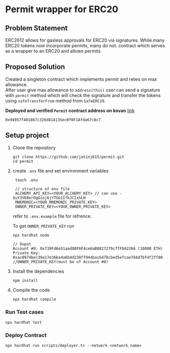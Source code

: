 # Permit wrapper for ERC20

## Problem Statement
ERC2612 allows for gasless approvals for ERC20 via signatures. 
While many ERC20 tokens now incorporate permits, many do not. 
contract which serves as a wrapper to an ERC20 and allows permits.

## Proposed Solution
Created a singleton contract which implements permit and relies on max allowance.<br>
After user give max allowance to <code>address(this)</code> user can send a signature with <code>permit</code> method which will check the signature and transfer the tokens using <code>safeTransferFrom</code> method from <code>SafeERC20</code>.

<b>Deployed and verified <code>Permit</code> contract address on kovan</b> <a href="https://kovan.etherscan.io/address/0x94957f401867c326d814135ec0f0F1Afda67c8c7#code">link</a>
```shell
0x94957f401867c326d814135ec0f0F1Afda67c8c7
```
## Setup project
1. Clone the repository
   ```shell
   git clone https://github.com/jatinj615/permit.git
   cd permit
   ```
2. create <code>.env</code> file and set environment variables 
   ```shell
    touch .env

    // structure of env file
    ALCHEMY_API_KEY=<YOUR_ALCHEMY_KEY> // can use - GuY3V68erOgOioj6jYTGb1IfkJCIxhLH
    MNEMONIC=<YOUR_MNEMONIC_PRIVATE_KEY>
    OWNER_PRIVATE_KEY=<YOUR_OWNER_PRIVATE_KEY>
   ```

   refer to <code>.env.example</code> file for refrence.</br>

   To get <code>OWNER_PRIVATE_KEY</code> run 
   ```shell
   npx hardhat node

   // Ouput
   Account #0: 0xf39Fd6e51aad88F6F4ce6aB8827279cffFb92266 (10000 ETH)
   Private Key: 0xac0974bec39a17e36ba4a6b4d238ff944bacb478cbed5efcae784d7bf4f2ff80 //OWNER_PRIVATE_KEY(must be of Account #0)
   ```
3. Install the dependencies
   ```shell
   npm install
   ```
4. Compile the code
   ```shell
   npx hardhat compile
   ```

### Run Test cases
```shell
npx hardhat test
```

### Deploy Contract
```shell
npx hardhat run scripts/deployer.ts --network <network_name>
```

